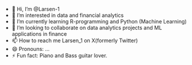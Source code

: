 - 👋 Hi, I’m @Larsen-1
- 👀 I’m interested in data and financial analytics
- 🌱 I’m currently learning R-programming and Python (Machine Learning)
- 💞️ I’m looking to collaborate on data analytics projects and ML applications in finance
- 📫 How to reach me Larsen_1 on X(formerly Twitter)
- 😄 Pronouns: ...
- ⚡ Fun fact: Piano and Bass guitar lover.

<!---
Larsen-1/Larsen-1 is a ✨ special ✨ repository because its `README.md` (this file) appears on your GitHub profile.
You can click the Preview link to take a look at your changes.
--->

